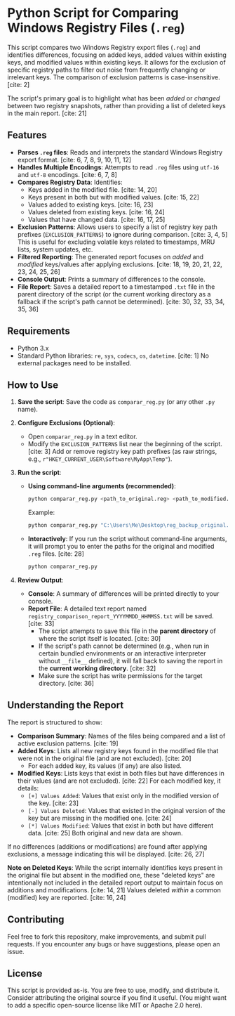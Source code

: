 # Python Script for Comparing Windows Registry Files (`.reg`)

This script compares two Windows Registry export files (`.reg`) and identifies differences, focusing on added keys, added values within existing keys, and modified values within existing keys. It allows for the exclusion of specific registry paths to filter out noise from frequently changing or irrelevant keys. The comparison of exclusion patterns is case-insensitive. [cite: 2]

The script's primary goal is to highlight what has been *added* or *changed* between two registry snapshots, rather than providing a list of deleted keys in the main report. [cite: 21]

## Features

* **Parses `.reg` files**: Reads and interprets the standard Windows Registry export format. [cite: 6, 7, 8, 9, 10, 11, 12]
* **Handles Multiple Encodings**: Attempts to read `.reg` files using `utf-16` and `utf-8` encodings. [cite: 6, 7, 8]
* **Compares Registry Data**: Identifies:
    * Keys added in the modified file. [cite: 14, 20]
    * Keys present in both but with modified values. [cite: 15, 22]
    * Values added to existing keys. [cite: 16, 23]
    * Values deleted from existing keys. [cite: 16, 24]
    * Values that have changed data. [cite: 16, 17, 25]
* **Exclusion Patterns**: Allows users to specify a list of registry key path prefixes (`EXCLUSION_PATTERNS`) to ignore during comparison. [cite: 3, 4, 5] This is useful for excluding volatile keys related to timestamps, MRU lists, system updates, etc.
* **Filtered Reporting**: The generated report focuses on *added* and *modified* keys/values after applying exclusions. [cite: 18, 19, 20, 21, 22, 23, 24, 25, 26]
* **Console Output**: Prints a summary of differences to the console.
* **File Report**: Saves a detailed report to a timestamped `.txt` file in the parent directory of the script (or the current working directory as a fallback if the script's path cannot be determined). [cite: 30, 32, 33, 34, 35, 36]

## Requirements

* Python 3.x
* Standard Python libraries: `re`, `sys`, `codecs`, `os`, `datetime`. [cite: 1] No external packages need to be installed.

## How to Use

1.  **Save the script**: Save the code as `comparar_reg.py` (or any other `.py` name).
2.  **Configure Exclusions (Optional)**:
    * Open `comparar_reg.py` in a text editor.
    * Modify the `EXCLUSION_PATTERNS` list near the beginning of the script. [cite: 3] Add or remove registry key path prefixes (as raw strings, e.g., `r"HKEY_CURRENT_USER\Software\MyApp\Temp"`).
3.  **Run the script**:
    * **Using command-line arguments (recommended)**:
        ```bash
        python comparar_reg.py <path_to_original.reg> <path_to_modified.reg>
        ```
        Example:
        ```bash
        python comparar_reg.py "C:\Users\Me\Desktop\reg_backup_original.reg" "C:\Users\Me\Desktop\reg_backup_modified.reg"
        ```
    * **Interactively**: If you run the script without command-line arguments, it will prompt you to enter the paths for the original and modified `.reg` files. [cite: 28]
        ```bash
        python comparar_reg.py
        ```

4.  **Review Output**:
    * **Console**: A summary of differences will be printed directly to your console.
    * **Report File**: A detailed text report named `registry_comparison_report_YYYYMMDD_HHMMSS.txt` will be saved. [cite: 33]
        * The script attempts to save this file in the **parent directory** of where the script itself is located. [cite: 30]
        * If the script's path cannot be determined (e.g., when run in certain bundled environments or an interactive interpreter without `__file__` defined), it will fall back to saving the report in the **current working directory**. [cite: 32]
        * Make sure the script has write permissions for the target directory. [cite: 36]

## Understanding the Report

The report is structured to show:

* **Comparison Summary**: Names of the files being compared and a list of active exclusion patterns. [cite: 19]
* **Added Keys**: Lists all new registry keys found in the modified file that were not in the original file (and are not excluded). [cite: 20]
    * For each added key, its values (if any) are also listed.
* **Modified Keys**: Lists keys that exist in both files but have differences in their values (and are not excluded). [cite: 22] For each modified key, it details:
    * `[+] Values Added`: Values that exist only in the modified version of the key. [cite: 23]
    * `[-] Values Deleted`: Values that existed in the original version of the key but are missing in the modified one. [cite: 24]
    * `[*] Values Modified`: Values that exist in both but have different data. [cite: 25] Both original and new data are shown.

If no differences (additions or modifications) are found after applying exclusions, a message indicating this will be displayed. [cite: 26, 27]

**Note on Deleted Keys**: While the script internally identifies keys present in the original file but absent in the modified one, these "deleted keys" are intentionally not included in the detailed report output to maintain focus on additions and modifications. [cite: 14, 21] Values deleted *within* a common (modified) key are reported. [cite: 16, 24]

## Contributing

Feel free to fork this repository, make improvements, and submit pull requests. If you encounter any bugs or have suggestions, please open an issue.

## License

This script is provided as-is. You are free to use, modify, and distribute it. Consider attributing the original source if you find it useful. (You might want to add a specific open-source license like MIT or Apache 2.0 here).